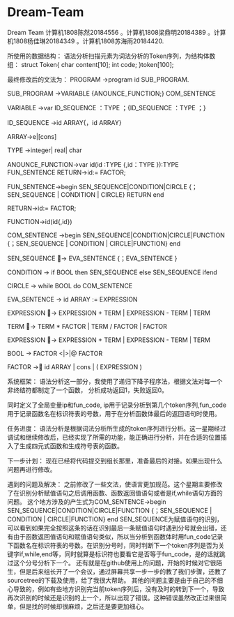 # Dream-Team
Dream Team 计算机1808陈然20184556 。计算机1808梁鼎明20184389 。计算机1808杨佳琳20184349 。计算机1808苏海雨20184420.

所使用的数据结构：
语法分析扫描元素为词法分析的Token序列，为结构体数组：
struct Token{
char content[10];
int code;
}token[100];


最终修改后的文法为：
PROGRAM ->program id SUB_PROGRAM.

SUB_PROGRAM ->VARIABLE  {ANOUNCE_FUNCTION;} COM_SENTENCE

VARIABLE ->var ID_SEQUENCE ：TYPE ；{ID_SEQUENCE ：TYPE ；}

ID_SEQUENCE ->id ARRAY{，id ARRAY}

ARRAY->e|[cons]

TYPE ->integer| real| char

ANOUNCE_FUNCTION->var  id(id :TYPE {,id：TYPE }):TYPE FUN_SENTENCE
RETURN->id:= FACTOR;

FUN_SENTENCE->begin SEN_SEQUENCE|CONDITION|CIRCLE  {；SEN_SEQUENCE | CONDITION | CIRCLE} RETURN end

RETURN->id:= FACTOR;

FUNCTION->id(id{,id})

COM_SENTENCE ->begin SEN_SEQUENCE|CONDITION|CIRCLE|FUNCTION {；SEN_SEQUENCE | CONDITION | CIRCLE|FUNCTION} end

SEN_SEQUENCE -> EVA_SENTENCE {；EVA_SENTENCE }

CONDITION  -> if  BOOL then  SEN_SEQUENCE else SEN_SEQUENCE ifend

CIRCLE -> while BOOL do COM_SENTENCE

EVA_SENTENCE -> id ARRAY := EXPRESSION

EXPRESSION -> EXPRESSION + TERM | EXPRESSION - TERM | TERM

TERM -> TERM *  FACTOR | TERM /  FACTOR | FACTOR

EXPRESSION -> EXPRESSION + TERM | EXPRESSION - TERM | TERM

BOOL ->  FACTOR  <|>|@ FACTOR

FACTOR -> id ARRAY | cons | ( EXPRESSION )


系统框架：
语法分析这一部分，我使用了递归下降子程序法，根据文法对每一个非终结符都制定了一个函数，
分析成功返回1，失败返回0。

同时定义了全局变量ip和fun_code, ip用于记录分析到第几个token序列,fun_code用于记录函数名在标识符表的号数，用于在分析函数体最后的返回语句时使用。


任务进度：
  语法分析是根据词法分析所生成的token序列进行分析。这一星期经过调试和继续修改后，已经实现了所需的功能，能正确进行分析，并在合适的位置插入了生成四元式函数和生成符号表的函数。

下一步计划：
现在已经将代码提交到组长那里，准备最后的对接。如果出现什么问题再进行修改。


遇到的问题及解决：
  之前修改了一些文法，使语言更加规范。这个星期主要修改了在识别分析赋值语句之后调用函数、函数返回值语句或者是if,while语句方面的问题。
  这个地方涉及的产生式为COM_SENTENCE->begin SEN_SEQUENCE|CONDITION|CIRCLE|FUNCTION {；SEN_SEQUENCE | CONDITION | CIRCLE|FUNCTION} end 
  SEN_SEQUENCE为赋值语句的识别，可以看到如果完全按照这条的话在识别最后一条赋值语句时遇到分号就会出错，还有由于函数返回值语句和赋值语句类似，所以当分析到函数体时用fun_code记录下函数名在标识符表的号数。在识别分号时，同时判断下一个token序列是否为关键字if,while,end等，同时就算是标识符也要看它是否等于fun_code，是的话就跳过这个分号分析下一个。
  还有就是在github使用上的问题，开始的时候对它很陌生，但是后来组长开了一个会议，通过屏幕共享一步一步的教了我们步骤，还教了sourcetree的下载及使用，给了我很大帮助。
  其他的问题主要是由于自己的不细心导致的，例如有些地方识别完当前token序列后，没有及时的转到下一个，导致再次识别的时候还是识别的上一个，所以出现了错误。这种错误虽然改正过来很简单，但是找的时候却很麻烦，之后还是要更加细心。


